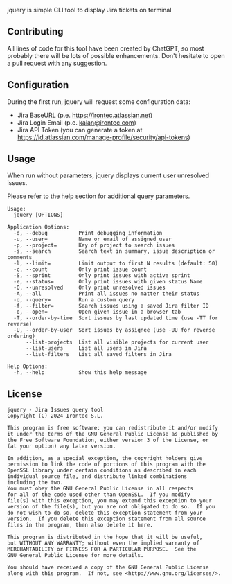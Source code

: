jquery is simple CLI tool to display Jira tickets on terminal

## Contributing

All lines of code for this tool have been created by ChatGPT, so most probably there will be lots of possible enhancements.
Don't hesitate to open a pull request with any suggestion.

## Configuration

During the first run, jquery will request some configuration data:

 - Jira BaseURL (p.e. https://irontec.atlassian.net)
 - Jira Login Email (p.e. kaian@irontec.com)
 - Jira API Token (you can generate a token at https://id.atlassian.com/manage-profile/security/api-tokens)


## Usage

When run without parameters, jquery displays current user unresolved issues.

Please refer to the help section for additional query parameters.

```
Usage:
  jquery [OPTIONS]

Application Options:
  -d, --debug          Print debugging information
  -u, --user=          Name or email of assigned user
  -p, --project=       Key of project to search issues
  -s, --search         Search text in summary, issue description or comments
  -l, --limit=         Limit output to first N results (default: 50)
  -c, --count          Only print issue count
  -S, --sprint         Only print issues with active sprint
  -e, --status=        Only print issues with given status Name
  -O, --unresolved     Only print unresolved issues
  -A, --all            Print all issues no matter their status
  -q, --query=         Run a custom query
  -f, --filter=        Search issues using a saved Jira filter ID
  -o, --open=          Open given issue in a browser tab
  -T, --order-by-time  Sort issues by last updated time (use -TT for reverse)
  -U, --order-by-user  Sort issues by assignee (use -UU for reverse ordering)
      --list-projects  List all visible projects for current user
      --list-users     List all users in Jira
      --list-filters   List all saved filters in Jira

Help Options:
  -h, --help           Show this help message
```

## License
    jquery - Jira Issues query tool
    Copyright (C) 2024 Irontec S.L.

    This program is free software: you can redistribute it and/or modify
    it under the terms of the GNU General Public License as published by
    the Free Software Foundation, either version 3 of the License, or
    (at your option) any later version.

    In addition, as a special exception, the copyright holders give
    permission to link the code of portions of this program with the
    OpenSSL library under certain conditions as described in each
    individual source file, and distribute linked combinations
    including the two.
    You must obey the GNU General Public License in all respects
    for all of the code used other than OpenSSL.  If you modify
    file(s) with this exception, you may extend this exception to your
    version of the file(s), but you are not obligated to do so.  If you
    do not wish to do so, delete this exception statement from your
    version.  If you delete this exception statement from all source
    files in the program, then also delete it here.

    This program is distributed in the hope that it will be useful,
    but WITHOUT ANY WARRANTY; without even the implied warranty of
    MERCHANTABILITY or FITNESS FOR A PARTICULAR PURPOSE.  See the
    GNU General Public License for more details.

    You should have received a copy of the GNU General Public License
    along with this program.  If not, see <http://www.gnu.org/licenses/>.